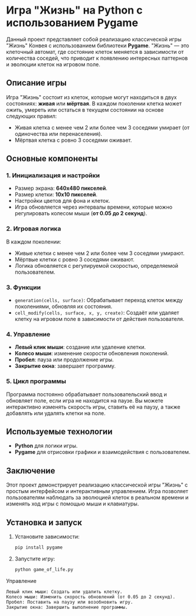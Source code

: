 # Игра "Жизнь" на Python с использованием Pygame

Данный проект представляет собой реализацию классической игры "Жизнь" Конвея с использованием библиотеки **Pygame**. "Жизнь" — это клеточный автомат, где состояние клеток меняется в зависимости от количества соседей, что приводит к появлению интересных паттернов и эволюции клеток на игровом поле.

## Описание игры

Игра "Жизнь" состоит из клеток, которые могут находиться в двух состояниях: **живая** или **мёртвая**. В каждом поколении клетка может ожить, умереть или остаться в текущем состоянии на основе следующих правил:
- Живая клетка с менее чем 2 или более чем 3 соседями умирает (от одиночества или перенаселения).
- Мёртвая клетка с ровно 3 соседями оживает.

## Основные компоненты

### 1. Инициализация и настройки

- Размер экрана: **640x480 пикселей**.
- Размер клетки: **10x10 пикселей**.
- Настройки цветов для фона и клеток.
- Игра обновляется через интервалы времени, которые можно регулировать колесом мыши (**от 0.05 до 2 секунд**).

### 2. Игровая логика

В каждом поколении:
- Живые клетки с менее чем 2 или более чем 3 соседями умирают.
- Мёртвые клетки с ровно 3 соседями оживают.
- Логика обновляется с регулируемой скоростью, определяемой пользователем.

### 3. Функции

- `generation(cells, surface)`: Обрабатывает переход клеток между поколениями, обновляя их состояния.
- `cell_modify(cells, surface, x, y, create)`: Создаёт или удаляет клетку на игровом поле в зависимости от действия пользователя.

### 4. Управление

- **Левый клик мыши**: создание или удаление клетки.
- **Колесо мыши**: изменение скорости обновления поколений.
- **Пробел**: пауза или продолжение игры.
- **Закрытие окна**: завершает программу.

### 5. Цикл программы

Программа постоянно обрабатывает пользовательский ввод и обновляет поле, если игра не находится на паузе. Вы можете интерактивно изменять скорость игры, ставить её на паузу, а также добавлять или удалять клетки на поле.

## Используемые технологии

- **Python** для логики игры.
- **Pygame** для отрисовки графики и взаимодействия с пользователем.

## Заключение

Этот проект демонстрирует реализацию классической игры "Жизнь" с простым интерфейсом и интерактивным управлением. Игра позволяет пользователям наблюдать за эволюцией клеток в реальном времени и изменять ход игры с помощью мыши и клавиатуры.

## Установка и запуск

1. Установите зависимости:
   ```bash
   pip install pygame
2. Запустите игру:
   ```bash
   python game_of_life.py
   
Управление

    Левый клик мыши: Создать или удалить клетку.
    Колесо мыши: Изменить скорость обновлений (от 0.05 до 2 секунд).
    Пробел: Поставить на паузу или возобновить игру.
    Закрытие окна: Завершить выполнение программы.
